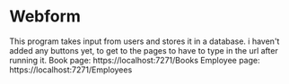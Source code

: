 # Webform

This program takes input from users and stores it in a database. i haven't added any buttons yet, to get to the pages to have to type in the url after running it.
Book page: https://localhost:7271/Books 
Employee page: https://localhost:7271/Employees

